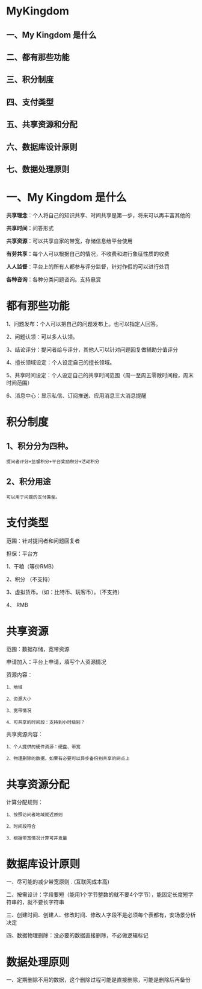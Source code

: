 # MyKingdom


## 一、My Kingdom 是什么
## 二、都有那些功能
## 三、积分制度
## 四、支付类型
## 五、共享资源和分配
## 六、数据库设计原则
## 七、数据处理原则


# 一、My Kingdom 是什么
**共享理念**：个人将自己的知识共享、时间共享是第一步，将来可以再丰富其他的

**共享时间**：问答形式

**共享资源**：可以共享自家的带宽，存储信息给平台使用

**有劳共享**：每个人可以根据自己的情况，不收费和进行象征性质的收费

**人人监督**：平台上的所有人都参与评分监督，针对作假的可以进行处罚

**各种咨询**：各种分类问题咨询。支持悬赏

# 都有那些功能
1、问题发布：个人可以把自己的问题发布上。也可以指定人回答。

2、问题认领：可以多人认领。

3、结论评分：提问者给与评分，其他人可以针对问题回复做辅助分值评分

4、擅长领域设定：个人设定自己的擅长领域。

5、共享时间设定：个人设定自己的共享时间范围（周一至周五零散时间段，周末时间范围）

6、消息中心：显示私信、订阅推送、应用消息三大消息提醒

# 积分制度

## 1、积分分为四种。

	提问者评分+监督积分+平台奖励积分+活动积分
  
## 2、积分用途

	可以用于问题的支付类型。
  
# 支付类型

范围：针对提问者和问题回复者

担保：平台方

1、干粮（等价RMB）

2、积分	（不支持）

3、虚拟货币。（如：比特币、玩客币）。（不支持）

4、 RMB 

# 共享资源

范围：数据存储，宽带资源

申请加入：平台上申请，填写个人资源情况

资源内容：

	1、地域
  
	2、资源大小
  
	3、宽带情况
  
	4、可共享的时间段：支持到小时级别？
  
共享资源内容：

	1、个人提供的硬件资源：硬盘、带宽
  
	2、物理删除的数据，如果有必要可以异步备份到共享的网点上
  
 # 共享资源分配

计算分配规则：

	1、按照访问者地域就近原则
  
	2、时间段符合
  
	3、根据带宽情况计算可并发量
  
# 数据库设计原则

一、尽可能的减少带宽原则 . (互联网成本高)

二、按需设计：字段要短（能用1个字节整数的就不要4个字节），能固定长度短字符串的，就不要长字符串

三、创建时间、创建人、修改时间、修改人字段不是必须每个表都有，安场景分析决定

四、数据物理删除：没必要的数据直接删除，不必做逻辑标记


# 数据处理原则

一、定期删除不用的数据，这个删除过程可能是直接删除，可能是删除后再备份






